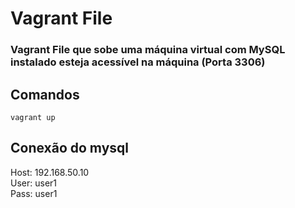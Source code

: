 # Vagrant File
### Vagrant File que sobe uma máquina virtual com MySQL instalado esteja acessível na máquina (Porta 3306) 


## Comandos
```
vagrant up
```

## Conexão do mysql
Host: 192.168.50.10 <br>
User: user1 <br>
Pass: user1 <br>